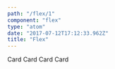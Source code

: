 ```yaml
---
path: "/flex/1"
component: "flex"
type: "atom"
date: "2017-07-12T17:12:33.962Z"
title: "Flex"
---
```

<Flex>
  <Card p={2} m={1} border="1px solid cyan">Card</Card>
  <Card p={2} m={1} border="1px solid cyan">Card</Card>
  <Card p={2} m={1} border="1px solid cyan">Card</Card>
  <Card p={2} m={1} border="1px solid cyan">Card</Card>
</Flex>